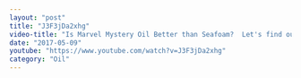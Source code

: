 ```yaml
---
layout: "post"
title: "J3F3jDa2xhg"
video-title: "Is Marvel Mystery Oil Better than Seafoam?  Let's find out!"
date: "2017-05-09"
youtube: "https://www.youtube.com/watch?v=J3F3jDa2xhg"
category: "Oil"
---
```

<div class="space-y-1"></div>